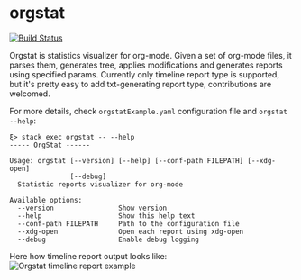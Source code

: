 # orgstat

[![Build Status](https://travis-ci.org/volhovM/orgstat.svg?branch=master)](https://travis-ci.org/volhovM/orgstat)

Orgstat is statistics visualizer for org-mode. Given a set of org-mode files, 
it parses them, generates tree, applies modifications and generates reports
using specified params. Currently only timeline report type is supported, but
it's pretty easy to add txt-generating report type, contributions are welcomed.

For more details, check `orgstatExample.yaml` configuration file and `orgstat --help`:
```
ξ> stack exec orgstat -- --help
----- OrgStat ------

Usage: orgstat [--version] [--help] [--conf-path FILEPATH] [--xdg-open]
               [--debug]
  Statistic reports visualizer for org-mode

Available options:
  --version                Show version
  --help                   Show this help text
  --conf-path FILEPATH     Path to the configuration file
  --xdg-open               Open each report using xdg-open
  --debug                  Enable debug logging
```

Here how timeline report output looks like:
![Orgstat timeline report example](https://raw.githubusercontent.com/volhovM/orgstat/master/example.png)
